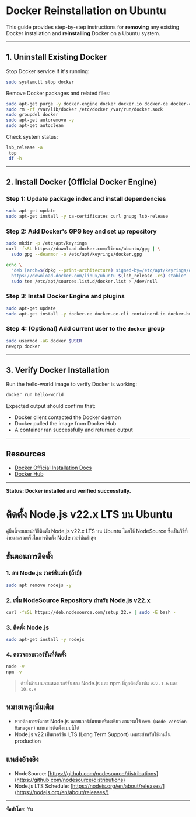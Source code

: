 # Docker Reinstallation on Ubuntu

This guide provides step-by-step instructions for **removing** any existing Docker installation and **reinstalling** Docker on a Ubuntu system.

---

## 1. Uninstall Existing Docker

Stop Docker service if it's running:

```bash
sudo systemctl stop docker
```

Remove Docker packages and related files:

```bash
sudo apt-get purge -y docker-engine docker docker.io docker-ce docker-ce-cli containerd runc
sudo rm -rf /var/lib/docker /etc/docker /var/run/docker.sock
sudo groupdel docker
sudo apt-get autoremove -y
sudo apt-get autoclean
```

Check system status:

```bash
lsb_release -a
 top
 df -h
```

---

## 2. Install Docker (Official Docker Engine)

### Step 1: Update package index and install dependencies

```bash
sudo apt-get update
sudo apt-get install -y ca-certificates curl gnupg lsb-release
```

### Step 2: Add Docker's GPG key and set up repository

```bash
sudo mkdir -p /etc/apt/keyrings
curl -fsSL https://download.docker.com/linux/ubuntu/gpg | \
  sudo gpg --dearmor -o /etc/apt/keyrings/docker.gpg

echo \
  "deb [arch=$(dpkg --print-architecture) signed-by=/etc/apt/keyrings/docker.gpg] \
  https://download.docker.com/linux/ubuntu $(lsb_release -cs) stable" | \
  sudo tee /etc/apt/sources.list.d/docker.list > /dev/null
```

### Step 3: Install Docker Engine and plugins

```bash
sudo apt-get update
sudo apt-get install -y docker-ce docker-ce-cli containerd.io docker-buildx-plugin docker-compose-plugin
```

### Step 4: (Optional) Add current user to the `docker` group

```bash
sudo usermod -aG docker $USER
newgrp docker
```

---

## 3. Verify Docker Installation

Run the hello-world image to verify Docker is working:

```bash
docker run hello-world
```

Expected output should confirm that:

* Docker client contacted the Docker daemon
* Docker pulled the image from Docker Hub
* A container ran successfully and returned output

---

## Resources

* [Docker Official Installation Docs](https://docs.docker.com/engine/install/ubuntu/)
* [Docker Hub](https://hub.docker.com/)

---

**Status: Docker installed and verified successfully.**

# ติดตั้ง Node.js v22.x LTS บน Ubuntu

คู่มือนี้จะแนะนำวิธีติดตั้ง Node.js v22.x LTS บน Ubuntu โดยใช้ NodeSource ซึ่งเป็นวิธีที่ง่ายและรวดเร็วในการติดตั้ง Node เวอร์ชันล่าสุด

## ขั้นตอนการติดตั้ง

### 1. ลบ Node.js เวอร์ชันเก่า (ถ้ามี)

```bash
sudo apt remove nodejs -y
```

### 2. เพิ่ม NodeSource Repository สำหรับ Node.js v22.x

```bash
curl -fsSL https://deb.nodesource.com/setup_22.x | sudo -E bash -
```

### 3. ติดตั้ง Node.js

```bash
sudo apt-get install -y nodejs
```

### 4. ตรวจสอบเวอร์ชันที่ติดตั้ง

```bash
node -v
npm -v
```

> คำสั่งด้านบนจะแสดงเวอร์ชันของ Node.js และ npm ที่ถูกติดตั้ง เช่น `v22.1.6` และ `10.x.x`

## หมายเหตุเพิ่มเติม

* หากต้องการจัดการ Node.js หลายเวอร์ชันบนเครื่องเดียว สามารถใช้ `nvm (Node Version Manager)` แทนการติดตั้งแบบนี้ได้
* Node.js v22 เป็นเวอร์ชัน LTS (Long Term Support) เหมาะสำหรับใช้งานใน production

## แหล่งอ้างอิง

* NodeSource: [https://github.com/nodesource/distributions](https://github.com/nodesource/distributions)
* Node.js LTS Schedule: [https://nodejs.org/en/about/releases/](https://nodejs.org/en/about/releases/)

---

**จัดทำโดย:** Yu
